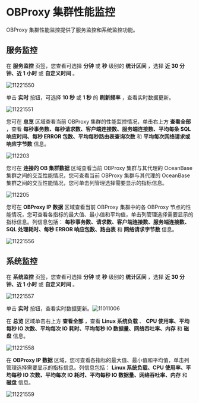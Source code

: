 OBProxy 集群性能监控 
===================================

OBProxy 集群性能监控提供了服务监控和系统监控功能。

**服务监控** 
-----------------------------

在 **服务监控** 页签，您查看可选择 **分钟** 或 **秒** 级别的 **统计区间** ，选择 **近 30 分钟、近 1 小时** 或 **自定义时间** 。

![11221550](https://help-static-aliyun-doc.aliyuncs.com/assets/img/zh-CN/5165467361/p355963.png)

单击 **实时** 按钮，可选择 **10 秒** 或 **1 秒** 的 **刷新频率** ，查看实时数据更新。

![11221551](https://help-static-aliyun-doc.aliyuncs.com/assets/img/zh-CN/5165467361/p355964.png)

您可在 **总览** 区域查看当前 OBProxy 集群的性能监控情况，单击右上方 **查看全部** ，查看 **每秒事务数、每秒请求数、客户端连接数、服务端连接数、平均每条 SQL 响应时间、每秒 ERROR 包数、平均每秒路由表查询次数** 和 **平均每次网络请求或响应字节数** 信息。

![112203](https://help-static-aliyun-doc.aliyuncs.com/assets/img/zh-CN/5165467361/p355965.png)

您可在 **连接的 OB 集群数据** 区域查看当前 OBProxy 集群与其代理的 OceanBase 集群之间的交互性能情况，您可查看当前 OBProxy 集群与其代理的 OceanBase 集群之间的交互性能情况，您可单击列管理选择需要显示的指标信息。

![112205](https://help-static-aliyun-doc.aliyuncs.com/assets/img/zh-CN/6165467361/p355972.png)

您可在 **OBProxy IP 数据** 区域查看当前 OBProxy 集群中的各 OBProxy 节点的性能情况，您可查看各指标的最大值、最小值和平均值，单击列管理选择需要显示的指标信息。列信息包括： **每秒事务数、请求数、客户端连接数、服务端连接数、SQL 处理耗时、每秒 ERROR 响应包数、路由表** 和 **网络请求字节数** 信息。

![11221556](https://help-static-aliyun-doc.aliyuncs.com/assets/img/zh-CN/6165467361/p355976.png)

**系统监控** 
-----------------------------

在 **系统监控** 页签，您查看可选择 **分钟** 或 **秒** 级别的 **统计区间** ，选择 **近 30 分钟、近 1 小时** 或 **自定义时间** 。

![11221557](https://help-static-aliyun-doc.aliyuncs.com/assets/img/zh-CN/6165467361/p355978.png)

单击 **实时** 按钮，查看实时数据更新。![11011006](https://help-static-aliyun-doc.aliyuncs.com/assets/img/zh-CN/2168456361/p345940.png)

在 **总览** 区域单击右上方 **查看全部** ，查看 **Linux 系统负载** 、 **CPU 使用率、平均每秒 IO 次数、平均每次 IO 耗时、平均每秒 IO 数据量、网络吞吐率、内存** 和 **磁盘** 信息。

![11221558](https://help-static-aliyun-doc.aliyuncs.com/assets/img/zh-CN/6165467361/p355984.png)

在 **OBProxy IP 数据** 区域，您可查看各指标的最大值、最小值和平均值，单击列管理选择需要显示的指标信息。列信息包括： **Linux 系统负载、CPU 使用率、平均每秒 IO 次数、平均每次 IO 耗时、平均每秒 IO 数据量、网络吞吐率、内存** 和 **磁盘** 信息。

![11221559](https://help-static-aliyun-doc.aliyuncs.com/assets/img/zh-CN/6165467361/p355986.png)
